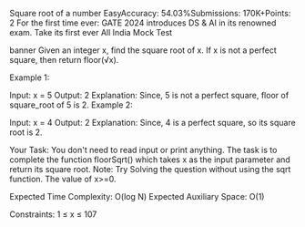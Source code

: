 Square root of a number
EasyAccuracy: 54.03%Submissions: 170K+Points: 2
For the first time ever: GATE 2024 introduces DS & AI in its renowned exam. Take its first ever All India Mock Test 

banner
Given an integer x, find the square root of x. If x is not a perfect square, then return floor(√x).

 

Example 1:

Input:
x = 5
Output: 2
Explanation: Since, 5 is not a perfect 
square, floor of square_root of 5 is 2.
Example 2:

Input:
x = 4
Output: 2
Explanation: Since, 4 is a perfect 
square, so its square root is 2.
 

Your Task:
You don't need to read input or print anything. The task is to complete the function floorSqrt() which takes x as the input parameter and return its square root.
Note: Try Solving the question without using the sqrt function. The value of x>=0.

 

Expected Time Complexity: O(log N)
Expected Auxiliary Space: O(1)

 

Constraints:
1 ≤ x ≤ 107

